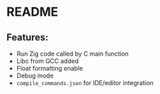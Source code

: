 # README

## Features:

- Run Zig code called by C main function
- Libc from GCC added
- Float formatting enable
- Debug mode
- `compile_commands.json` for IDE/editor integration